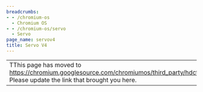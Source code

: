 ```yaml
---
breadcrumbs:
- - /chromium-os
  - Chromium OS
- - /chromium-os/servo
  - Servo
page_name: servov4
title: Servo V4
---
```


<table>
<tr>

<td>TThis page has moved to <a
href="https://chromium.googlesource.com/chromiumos/third_party/hdctools/+/HEAD/README.md">https://chromium.googlesource.com/chromiumos/third_party/hdctools/+/HEAD/README.md</a>.
Please update the link that brought you here.</td>

</tr>
</table>
